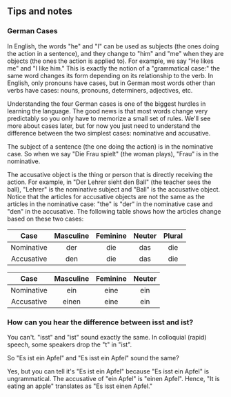 ## Tips and notes

### German Cases

In English, the words "he" and "I" can be used as subjects (the ones doing the action in a sentence), and they change to "him" and "me" when they are objects (the ones the action is applied to). For example, we say "He likes me" and "I like him." This is exactly the notion of a "grammatical case:" the same word changes its form depending on its relationship to the verb. In English, only pronouns have cases, but in German most words other than verbs have cases: nouns, pronouns, determiners, adjectives, etc.

Understanding the four German cases is one of the biggest hurdles in learning the language. The good news is that most words change very predictably so you only have to memorize a small set of rules. We'll see more about cases later, but for now you just need to understand the difference between the two simplest cases: nominative and accusative.

The subject of a sentence (the one doing the action) is in the nominative case. So when we say "Die Frau spielt" (the woman plays), "Frau" is in the nominative.

The accusative object is the thing or person that is directly receiving the action. For example, in "Der Lehrer sieht den Ball" (the teacher sees the ball), "Lehrer" is the nominative subject and "Ball" is the accusative object. Notice that the articles for accusative objects are not the same as the articles in the nominative case: "the" is "der" in the nominative case and "den" in the accusative. The following table shows how the articles change based on these two cases:

**Case**|**Masculine**|**Feminine**|**Neuter**|**Plural**
:-----:|:-----:|:-----:|:-----:|:-----:
Nominative|der|die|das|die
Accusative|den|die|das|die

**Case**|**Masculine**|**Feminine**|**Neuter**
:-----:|:-----:|:-----:|:-----:
Nominative|ein|eine|ein
Accusative|einen|eine|ein

### How can you hear the difference between isst and ist?

You can't. "isst" and "ist" sound exactly the same. In colloquial (rapid) speech, some speakers drop the "t" in "ist".

So "Es ist ein Apfel" and "Es isst ein Apfel" sound the same?

Yes, but you can tell it's "Es ist ein Apfel" because "Es isst ein Apfel" is ungrammatical. The accusative of "ein Apfel" is "einen Apfel". Hence, "It is eating an apple" translates as "Es isst einen Apfel."
